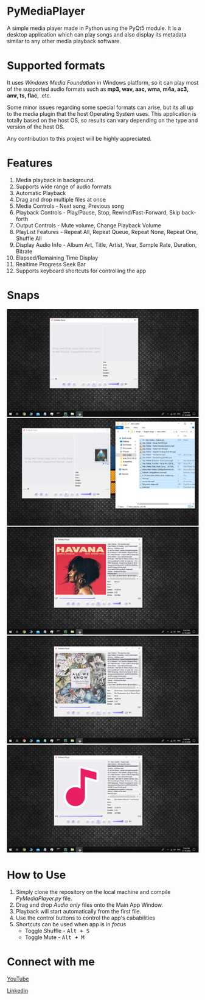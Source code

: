 # PyMediaPlayer
A simple media player made in Python using the PyQt5 module. It is a desktop application which can play songs and also display its metadata similar to any other media playback software.

# Supported formats
It uses *Windows Media Foundation* in Windows platform, so it can play most of the supported audio formats such as **mp3, wav, aac, wma, m4a, ac3, amr, ts, flac**, .etc.

Some minor issues regarding some special formats can arise, but its all up to the media plugin that the host Operating System uses. This application is totally based on the host OS, so results can vary depending on the type and version of the host OS. 

Any contribution to this project will be highly appreciated.


# Features
1. Media playback in background.
2. Supports wide range of audio formats
3. Automatic Playback
4. Drag and drop multiple files at once
5. Media Controls - Next song, Previous song
6. Playback Controls - Play/Pause, Stop, Rewind/Fast-Forward, Skip back-forth
7. Output Controls - Mute volume, Change Playback Volume
8. PlayList Features - Repeat All, Repeat Queue, Repeat None, Repeat One, Shuffle All
9. Display Audio Info - Album Art, Title, Artist, Year, Sample Rate, Duration, Bitrate
10. Elapsed/Remaining Time Display
11. Realtime Progress Seek Bar
12. Supports keyboard shortcuts for controlling the app



# Snaps
![](snaps/empty.png)
![](snaps/drag-and-drop.png)
![](snaps/playing-song-default-settings.png)
![](snaps/paused.png)
![](snaps/muted.png)


# How to Use
1. Simply clone the repository on the local machine and compile *PyMediaPlayer.py* file.
2. Drag and drop *Audio only* files onto the Main App Window.
3. Playback will start automatically from the first file.
4. Use the control buttons to control the app's cababilities
5. Shortcuts can be used when app is in *focus*
   * Toggle Shuffle - <kbd>Alt + S</kbd>
   * Toggle Mute - <kbd>Alt + M</kbd>
  


# Connect with me
[YouTube](https://www.youtube.com/c/EverythingComputerized)

[Linkedin](https://www.linkedin.com/in/chiku1022/)
